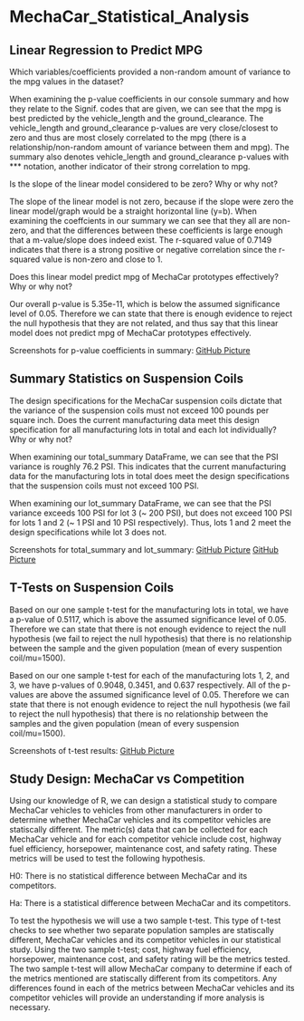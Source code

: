 # MechaCar_Statistical_Analysis

## Linear Regression to Predict MPG

Which variables/coefficients provided a non-random amount of variance to the mpg values in the dataset?

When examining the p-value coefficients in our console summary and how they relate to the Signif. codes that are given, we can see that the mpg is best predicted by the vehicle_length and the ground_clearance.  The vehicle_length and ground_clearance p-values are very close/closest to zero and thus are most closely correlated to the mpg (there is a relationship/non-random amount of variance between them and mpg).  The summary also denotes vehicle_length and ground_clearance p-values with *** notation, another indicator of their strong correlation to mpg.

Is the slope of the linear model considered to be zero? Why or why not?

The slope of the linear model is not zero, because if the slope were zero the linear model/graph would be a straight horizontal line (y=b).  When examining the coeffcients in our summary we can see that they all are non-zero, and that the differences between these coefficients is large enough that a m-value/slope does indeed exist.  The r-squared value of 0.7149 indicates that there is a strong positive or negative correlation since the r-squared value is non-zero and close to 1.

Does this linear model predict mpg of MechaCar prototypes effectively? Why or why not?

Our overall p-value is 5.35e-11, which is below the assumed significance level of 0.05.  Therefore we can state that there is enough evidence to reject the null hypothesis that they are not related, and thus say that this linear model does not predict mpg of MechaCar prototypes effectively.

Screenshots for p-value coefficients in summary:
[GitHub Picture](https://github.com/aparihar1984/MechaCar_Statistical_Analysis/blob/main/Module_15_Deliverables/Screen%20Shots/p-values_Summary.png)

## Summary Statistics on Suspension Coils

The design specifications for the MechaCar suspension coils dictate that the variance of the suspension coils must not exceed 100 pounds per square inch. Does the current manufacturing data meet this design specification for all manufacturing lots in total and each lot individually? Why or why not?

When examining our total_summary DataFrame, we can see that the PSI variance is roughly 76.2 PSI.  This indicates that the current manufacturing data for the manufacturing lots in total does meet the design specifications that the suspension coils must not exceed 100 PSI.

When examining our lot_summary DataFrame, we can see that the PSI variance exceeds 100 PSI for lot 3 (~ 200 PSI), but does not exceed 100 PSI for lots 1 and 2 (~ 1 PSI and 10 PSI respectively).  Thus, lots 1 and 2 meet the design specifications while lot 3 does not.

Screenshots for total_summary and lot_summary:
[GitHub Picture](https://github.com/aparihar1984/MechaCar_Statistical_Analysis/blob/main/Module_15_Deliverables/Screen%20Shots/total_summary.png)
[GitHub Picture](https://github.com/aparihar1984/MechaCar_Statistical_Analysis/blob/main/Module_15_Deliverables/Screen%20Shots/lot_summary.png)

## T-Tests on Suspension Coils

Based on our one sample t-test for the manufacturing lots in total, we have a p-value of 0.5117, which is above the assumed significance level of 0.05.  Therefore we can state that there is not enough evidence to reject the null hypothesis (we fail to reject the null hypothesis) that there is no relationship between the sample and the given population (mean of every suspention coil/mu=1500).

Based on our one sample t-test for each of the manufacturing lots 1, 2, and 3, we have p-values of 0.9048, 0.3451, and 0.637 respectively.  All of the p-values are above the assumed significance level of 0.05.  Therefore we can state that there is not enough evidence to reject the null hypothesis (we fail to reject the null hypothesis) that there is no relationship between the samples and the given population (mean of every suspension coil/mu=1500).

Screenshots of t-test results:
[GitHub Picture](https://github.com/aparihar1984/MechaCar_Statistical_Analysis/blob/main/Module_15_Deliverables/Screen%20Shots/t-test_results.png)

## Study Design: MechaCar vs Competition

Using our knowledge of R, we can design a statistical study to compare MechaCar vehicles to vehicles from other manufacturers in order to determine whether MechaCar vehicles and its competitor vehicles are statiscally different.  The metric(s) data that can be collected for each MechaCar vehicle and for each competitor vehicle include cost, highway fuel efficiency, horsepower, maintenance cost, and safety rating.  These metrics will be used to test the following hypothesis.

H0: There is no statistical difference between MechaCar and its competitors.

Ha: There is a statistical difference between MechaCar and its competitors.

To test the hypothesis we will use a two sample t-test.  This type of t-test checks to see whether two separate population samples are statiscally different, MechaCar vehicles and its competitor vehicles in our statistical study.  Using the two sample t-test; cost, highway fuel efficiency, horsepower, maintenance cost, and safety rating will be the metrics tested.  The two sample t-test will allow MechaCar company to determine if each of the metrics mentioned are statiscally different from its competitors.  Any differences found in each of the metrics between MechaCar vehicles and its competitor vehicles will provide an understanding if more analysis is necessary. 